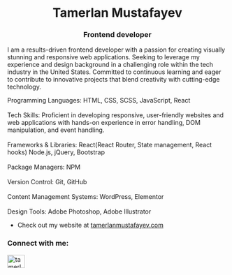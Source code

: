 <h1 align="center">Tamerlan Mustafayev</h1>
<h3 align="center">Frontend developer</h3>


<p> I am a results-driven  frontend developer with a passion for creating visually stunning and responsive web applications. Seeking to leverage my experience and design background in a challenging role within the tech industry in the United States. Committed to continuous learning and eager to contribute to innovative projects that blend creativity with cutting-edge technology.</p>

Programming Languages: HTML, CSS, SCSS, JavaScript, React <br>
 <br>
Tech Skills: Proficient in developing responsive, user-friendly websites and web applications with hands-on experience in error handling, DOM manipulation, and event handling. <br>
 <br>
Frameworks & Libraries: React(React Router, State management, React hooks) Node.js, jQuery, Bootstrap <br>
 <br>
Package Managers: NPM <br>
 <br>
Version Control: Git, GitHub <br>
 <br>
Content Management Systems: WordPress, Elementor <br>
 <br>
Design Tools: Adobe Photoshop, Adobe Illustrator <br>

- Check out my website at [tamerlanmustafayev.com](https://tamerlanmustafayev.com/)


<h3 align="left">Connect with me:</h3>
<p align="left">
<a href="https://linkedin.com/in/tamerlanmustafayev" target="blank"><img align="center" src="https://cdn.worldvectorlogo.com/logos/linkedin-icon.svg" alt="tamerlanmustafayev" height="30" width="40" /></a>

</p>





